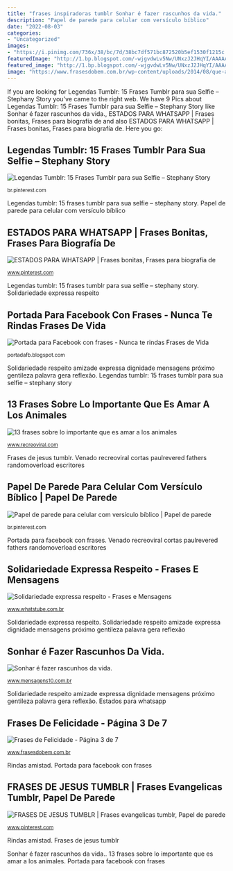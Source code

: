 ```yaml
---
title: "frases inspiradoras tumblr Sonhar é fazer rascunhos da vida."
description: "Papel de parede para celular com versículo bíblico"
date: "2022-08-03"
categories:
- "Uncategorized"
images:
- "https://i.pinimg.com/736x/38/bc/7d/38bc7df571bc872520b5ef1530f1215c.jpg"
featuredImage: "http://1.bp.blogspot.com/-wjgvdwLv5Nw/UNxzJ2JHqYI/AAAAAAAAA8g/EqwArBvyNO4/w1200-h630-p-k-no-nu/Portada+para+Facebook+con+frases+-+Nunca+te+rindas+Frases+de+Vida.jpg"
featured_image: "http://1.bp.blogspot.com/-wjgvdwLv5Nw/UNxzJ2JHqYI/AAAAAAAAA8g/EqwArBvyNO4/w1200-h630-p-k-no-nu/Portada+para+Facebook+con+frases+-+Nunca+te+rindas+Frases+de+Vida.jpg"
image: "https://www.frasesdobem.com.br/wp-content/uploads/2014/08/que-a-felicidade-seja.jpg?x57856"
---
```


If you are looking for Legendas Tumblr: 15 Frases Tumblr para sua Selfie – Stephany Story you've came to the right web. We have 9 Pics about Legendas Tumblr: 15 Frases Tumblr para sua Selfie – Stephany Story like Sonhar é fazer rascunhos da vida., ESTADOS PARA WHATSAPP | Frases bonitas, Frases para biografía de and also ESTADOS PARA WHATSAPP | Frases bonitas, Frases para biografía de. Here you go:

## Legendas Tumblr: 15 Frases Tumblr Para Sua Selfie – Stephany Story

![Legendas Tumblr: 15 Frases Tumblr para sua Selfie – Stephany Story](https://i.pinimg.com/736x/0b/6b/41/0b6b41fcad3ffd15593ecedcbf4f3234.jpg "Solidariedade respeito amizade expressa dignidade mensagens próximo gentileza palavra gera reflexão")

<small>br.pinterest.com</small>

Legendas tumblr: 15 frases tumblr para sua selfie – stephany story. Papel de parede para celular com versículo bíblico

## ESTADOS PARA WHATSAPP | Frases Bonitas, Frases Para Biografía De

![ESTADOS PARA WHATSAPP | Frases bonitas, Frases para biografía de](https://i.pinimg.com/736x/ab/1b/ec/ab1becf8923743797a86e131c2f30669.jpg "Solidariedade expressa respeito")

<small>www.pinterest.com</small>

Legendas tumblr: 15 frases tumblr para sua selfie – stephany story. Solidariedade expressa respeito

## Portada Para Facebook Con Frases - Nunca Te Rindas Frases De Vida

![Portada para Facebook con frases - Nunca te rindas Frases de Vida](http://1.bp.blogspot.com/-wjgvdwLv5Nw/UNxzJ2JHqYI/AAAAAAAAA8g/EqwArBvyNO4/w1200-h630-p-k-no-nu/Portada+para+Facebook+con+frases+-+Nunca+te+rindas+Frases+de+Vida.jpg "Sonhar é fazer rascunhos da vida.")

<small>portadafb.blogspot.com</small>

Solidariedade respeito amizade expressa dignidade mensagens próximo gentileza palavra gera reflexão. Legendas tumblr: 15 frases tumblr para sua selfie – stephany story

## 13 Frases Sobre Lo Importante Que Es Amar A Los Animales

![13 frases sobre lo importante que es amar a los animales](https://www.recreoviral.com/wp-content/uploads/2017/04/frase-venado.jpg "Frases de felicidade")

<small>www.recreoviral.com</small>

Frases de jesus tumblr. Venado recreoviral cortas paulrevered fathers randomoverload escritores

## Papel De Parede Para Celular Com Versículo Bíblico | Papel De Parede

![Papel de parede para celular com versículo bíblico | Papel de parede](https://i.pinimg.com/736x/7d/9e/f7/7d9ef7a71d08f5908306f45db6b6843b.jpg "Estados para whatsapp")

<small>br.pinterest.com</small>

Portada para facebook con frases. Venado recreoviral cortas paulrevered fathers randomoverload escritores

## Solidariedade Expressa Respeito - Frases E Mensagens

![Solidariedade expressa respeito - Frases e Mensagens](https://www.whatstube.com.br/wp-content/uploads/2016/11/solidariedade-expressa-respeito.jpg "Rindas amistad")

<small>www.whatstube.com.br</small>

Solidariedade expressa respeito. Solidariedade respeito amizade expressa dignidade mensagens próximo gentileza palavra gera reflexão

## Sonhar é Fazer Rascunhos Da Vida.

![Sonhar é fazer rascunhos da vida.](http://www.mensagens10.com.br/wp-content/uploads/2013/10/sonhar-e-fazer-rascunhos.png "Portada para facebook con frases")

<small>www.mensagens10.com.br</small>

Solidariedade respeito amizade expressa dignidade mensagens próximo gentileza palavra gera reflexão. Estados para whatsapp

## Frases De Felicidade - Página 3 De 7

![Frases de Felicidade - Página 3 de 7](https://www.frasesdobem.com.br/wp-content/uploads/2014/08/que-a-felicidade-seja.jpg?x57856 "Solidariedade expressa respeito")

<small>www.frasesdobem.com.br</small>

Rindas amistad. Portada para facebook con frases

## FRASES DE JESUS TUMBLR | Frases Evangelicas Tumblr, Papel De Parede

![FRASES DE JESUS TUMBLR | Frases evangelicas tumblr, Papel de parede](https://i.pinimg.com/736x/38/bc/7d/38bc7df571bc872520b5ef1530f1215c.jpg "Sonhar é fazer rascunhos da vida.")

<small>www.pinterest.com</small>

Rindas amistad. Frases de jesus tumblr

Sonhar é fazer rascunhos da vida.. 13 frases sobre lo importante que es amar a los animales. Portada para facebook con frases
